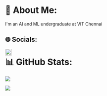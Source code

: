 # 💫 About Me:
I'm an AI and ML undergraduate at VIT Chennai

[1]: https://www.linkedin.com/in/misbah-anwar

## 🌐 Socials:
<a href="https://www.linkedin.com/in/misbah-anwar/"><img align="left" src="https://raw.githubusercontent.com/misbah-anwar/misbah-anwar/linkedin.svg" alt="Misbah | LinkedIn" width="21px"/></a>

# 📊 GitHub Stats:

![](https://github-readme-streak-stats.herokuapp.com/?user=misbah-anwar&theme=nightowl&hide_border=false)<br/>

[![](https://visitcount.itsvg.in/api?id=misbah-anwar&label=Profile%20Views&icon=1&pretty=false)](https://visitcount.itsvg.in)
